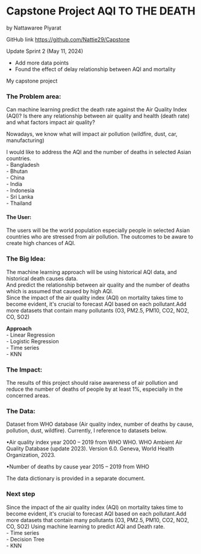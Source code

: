 # Capstone Project AQI TO THE DEATH
by Nattawaree Piyarat

GitHub link https://github.com/Nattie29/Capstone

Update Sprint 2  (May 11, 2024)
- Add more data points
- Found the effect of delay relationship between AQI and mortality

My capstone project

### The Problem area: 
Can machine learning predict the death rate against the Air Quality Index (AQI)?
Is there any relationship between air quality and health (death rate) and what factors impact air quality? 

Nowadays, we know what will impact air pollution (wildfire, dust, car, manufacturing)

I would like to address the AQI and the number of deaths in selected Asian countries.\
	- Bangladesh\
	- Bhutan\
	- China\
	- India\
	- Indonesia\
	- Sri Lanka\
	- Thailand
#### The User:  
The users will be the world population especially people in selected Asian countries who are stressed from air pollution. The outcomes to be aware to create high chances of AQI. 
### The Big Idea: 
The machine learning approach will be using historical AQI data, and historical death causes data.\
And predict the relationship between air quality and the number of deaths which is assumed that caused by high AQI.\
Since the impact of the air quality index (AQI) on mortality takes time to become evident, it's crucial to forecast AQI based on each pollutant.Add more datasets that contain many pollutants (O3, PM2.5, PM10, CO2, NO2, CO, SO2)



**Approach**\
		- Linear Regression\
		- Logistic Regression\
		- Time series\
		- KNN

### The Impact: 
The results of this project should raise awareness of air pollution and reduce the number of deaths of people by at least 1%, especially in the concerned areas.
### The Data: 
Dataset from WHO database (Air quality index, number of deaths by cause, pollution, dust, wildfire).
Currently, I reference to datasets below.

•Air quality index year 2000 – 2019 from WHO 
    WHO. WHO Ambient Air Quality Database (update 2023). Version 6.0. Geneva, World Health Organization, 2023.
    
•Number of deaths by cause year 2015 – 2019 from WHO

The data dictionary is provided in a separate document.


### Next step 

Since the impact of the air quality index (AQI) on mortality takes time to become evident, it's crucial to forecast AQI based on each pollutant.Add more datasets that contain many pollutants (O3, PM2.5, PM10, CO2, NO2, CO, SO2)
Using machine learning to predict AQI and Death rate.\
	- Time series\
	- Decision Tree\
	- KNN


